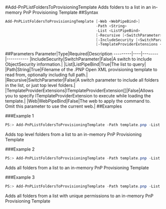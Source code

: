 #Add-PnPListFoldersToProvisioningTemplate
Adds folders to a list in an in-memory PnP Provisioning Template
##Syntax
```powershell
Add-PnPListFoldersToProvisioningTemplate [-Web <WebPipeBind>]
                                         -Path <String>
                                         -List <ListPipeBind>
                                         [-Recursive [<SwitchParameter>]]
                                         [-IncludeSecurity [<SwitchParameter>]]
                                         [-TemplateProviderExtensions <ITemplateProviderExtension[]>]
```


##Parameters
Parameter|Type|Required|Description
---------|----|--------|-----------
|IncludeSecurity|SwitchParameter|False|A switch to include ObjectSecurity information.|
|List|ListPipeBind|True|The list to query|
|Path|String|True|Filename of the .PNP Open XML provisioning template to read from, optionally including full path.|
|Recursive|SwitchParameter|False|A switch parameter to include all folders in the list, or just top level folders.|
|TemplateProviderExtensions|ITemplateProviderExtension[]|False|Allows you to specify ITemplateProviderExtension to execute while loading the template.|
|Web|WebPipeBind|False|The web to apply the command to. Omit this parameter to use the current web.|
##Examples

###Example 1
```powershell
PS:> Add-PnPListFoldersToProvisioningTemplate -Path template.pnp -List 'PnPTestList'
```
Adds top level folders from a list to an in-memory PnP Provisioning Template

###Example 2
```powershell
PS:> Add-PnPListFoldersToProvisioningTemplate -Path template.pnp -List 'PnPTestList' -Recursive
```
Adds all folders from a list to an in-memory PnP Provisioning Template

###Example 3
```powershell
PS:> Add-PnPListFoldersToProvisioningTemplate -Path template.pnp -List 'PnPTestList' -Recursive -IncludeSecurity
```
Adds all folders from a list with unique permissions to an in-memory PnP Provisioning Template
